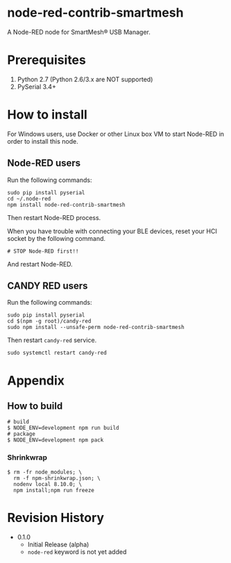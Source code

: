 node-red-contrib-smartmesh
===

A Node-RED node for SmartMesh® USB Manager.

# Prerequisites

1. Python 2.7 (Python 2.6/3.x are NOT supported)
1. PySerial 3.4+

# How to install

For Windows users, use Docker or other Linux box VM to start Node-RED in order to install this node.

## Node-RED users

Run the following commands:
```
sudo pip install pyserial
cd ~/.node-red
npm install node-red-contrib-smartmesh
```

Then restart Node-RED process.

When you have trouble with connecting your BLE devices, reset your HCI socket by the following command.

```
# STOP Node-RED first!!
```
And restart Node-RED.

## CANDY RED users

Run the following commands:
```
sudo pip install pyserial
cd $(npm -g root)/candy-red
sudo npm install --unsafe-perm node-red-contrib-smartmesh
```

Then restart `candy-red` service.

```
sudo systemctl restart candy-red
```

# Appendix

## How to build

```
# build
$ NODE_ENV=development npm run build
# package
$ NODE_ENV=development npm pack
```

### Shrinkwrap

```
$ rm -fr node_modules; \
  rm -f npm-shrinkwrap.json; \
  nodenv local 8.10.0; \
  npm install;npm run freeze
```

# Revision History

* 0.1.0
  - Initial Release (alpha)
  - `node-red` keyword is not yet added
